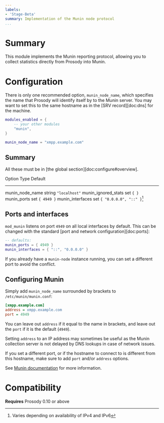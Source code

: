 ```yaml
---
labels:
- 'Stage-Beta'
summary: Implementation of the Munin node protocol
...
```


Summary
=======

This module implements the Munin reporting protocol, allowing you to
collect statistics directly from Prosody into Munin.

Configuration
=============

There is only one recommended option, `munin_node_name`, which specifies
the name that Prosody will identify itself by to the Munin server. You
may want to set this to the same hostname as in the [SRV record][doc:dns]
for the machine.

```lua
modules_enabled = {
    -- your other modules
    "munin",
}

munin_node_name = "xmpp.example.com"
```


## Summary

All these must be in [the global section][doc:configure#overview].

  Option                  Type     Default
  ----------------------- -------- ---------------------------
  munin\_node\_name       string   `"localhost"`
  munin\_ignored\_stats   set      `{ }`
  munin\_ports            set      `{ 4949 }`
  munin\_interfaces       set      `{ "0.0.0.0", "::" }`[^1]

[^1]: Varies depending on availability of IPv4 and IPv6

## Ports and interfaces


`mod_munin` listens on port `4949` on all local interfaces by default.
This can be changed with the standard [port and network configuration][doc:ports]:


``` lua
-- defaults:
munin_ports = { 4949 }
munin_interfaces = { "::", "0.0.0.0" }
```

If you already have a `munin-node` instance running, you can set a
different port to avoid the conflict.

## Configuring Munin

Simply add `munin_node_name` surrounded by brackets to `/etc/munin/munin.conf`:

``` ini
[xmpp.example.com]
address = xmpp.example.com
port = 4949
```

You can leave out `address` if it equal to the name in brackets, and
leave out the `port` if it is the default (`4949`).

Setting `address` to an IP address may sometimes be useful as the Munin
collection server is not delayed by DNS lookups in case of network
issues.

If you set a different port, or if the hostname to connect to is
different from this hostname, make sure to add `port` and/or `address`
options.

See [Munin documentation][muninconf] for more information.

Compatibility
=============

**Requires** Prosody 0.10 or above

[muninconf]: http://guide.munin-monitoring.org/en/stable-2.0/reference/munin.conf.html

